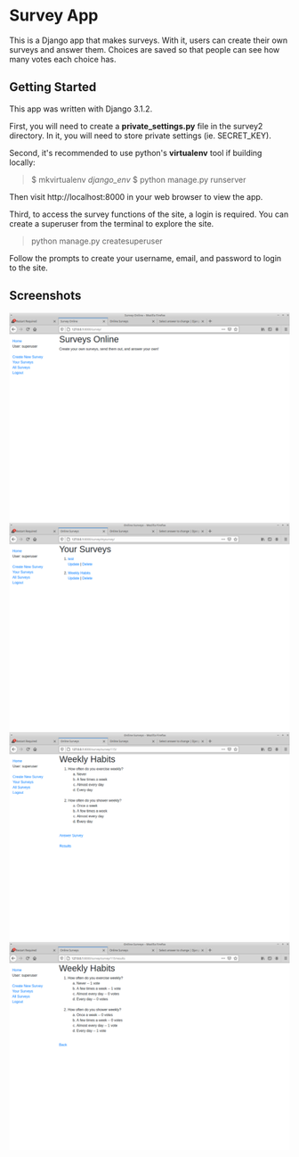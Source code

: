 # Survey App

This is a Django app that makes surveys. With it, users can create their own surveys and answer them. Choices are saved so that people can see how many votes each choice has.

## Getting Started

This app was written with Django 3.1.2. 

First, you will need to create a **private_settings.py** file in the survey2 directory. In it, you will need to store private settings (ie. SECRET_KEY). 

Second, it's recommended to use python's **virtualenv** tool if building locally:

> $ mkvirtualenv *django_env*
> $ python manage.py runserver

Then visit http://localhost:8000 in your web browser to view the app. 

Third, to access the survey functions of the site, a login is required. You can create a superuser from the terminal to explore the site.

> python manage.py createsuperuser

Follow the prompts to create your username, email, and password to login to the site.

## Screenshots

![ss1](/screenshots/1.png?raw=true)
![ss3](/screenshots/3.png?raw=true)
![ss4](/screenshots/4.png?raw=true)
![ss5](/screenshots/5.png?raw=true)